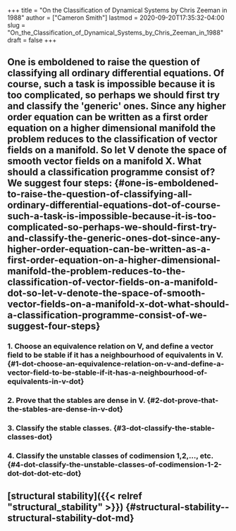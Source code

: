 +++
title = "On the Classification of Dynamical Systems by Chris Zeeman in 1988"
author = ["Cameron Smith"]
lastmod = 2020-09-20T17:35:32-04:00
slug = "On_the_Classification_of_Dynamical_Systems_by_Chris_Zeeman_in_1988"
draft = false
+++

## One is emboldened to ****raise the question of classifying all ordinary differential equations****. Of course, such a task is impossible because it is too complicated, so perhaps we should first try and classify the 'generic' ones. Since any higher order equation can be written as a first order equation on a higher dimensional manifold ****the problem reduces to the classification of vector fields on a manifold****. So let V denote the space of smooth vector fields on a manifold X. ****What should a classification programme consist of?**** We suggest four steps: {#one-is-emboldened-to-raise-the-question-of-classifying-all-ordinary-differential-equations-dot-of-course-such-a-task-is-impossible-because-it-is-too-complicated-so-perhaps-we-should-first-try-and-classify-the-generic-ones-dot-since-any-higher-order-equation-can-be-written-as-a-first-order-equation-on-a-higher-dimensional-manifold-the-problem-reduces-to-the-classification-of-vector-fields-on-a-manifold-dot-so-let-v-denote-the-space-of-smooth-vector-fields-on-a-manifold-x-dot-what-should-a-classification-programme-consist-of-we-suggest-four-steps}


### 1. Choose an equivalence relation on V, and define a vector field to be stable if it has a neighbourhood of equivalents in V. {#1-dot-choose-an-equivalence-relation-on-v-and-define-a-vector-field-to-be-stable-if-it-has-a-neighbourhood-of-equivalents-in-v-dot}


### 2. Prove that the stables are dense in V. {#2-dot-prove-that-the-stables-are-dense-in-v-dot}


### 3. Classify the stable classes. {#3-dot-classify-the-stable-classes-dot}


### 4. Classify the unstable classes of codimension 1,2,..., etc. {#4-dot-classify-the-unstable-classes-of-codimension-1-2-dot-dot-dot-etc-dot}


## [structural stability]({{< relref "structural_stability" >}}) {#structural-stability--structural-stability-dot-md}
